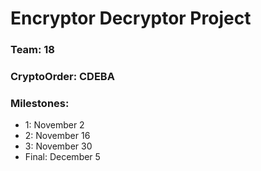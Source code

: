# Encryptor Decryptor Project
### Team: 18
### CryptoOrder: CDEBA
### Milestones:
  - 1:  November 2
  - 2:  November 16
  - 3:  November 30
  - Final:  December 5
